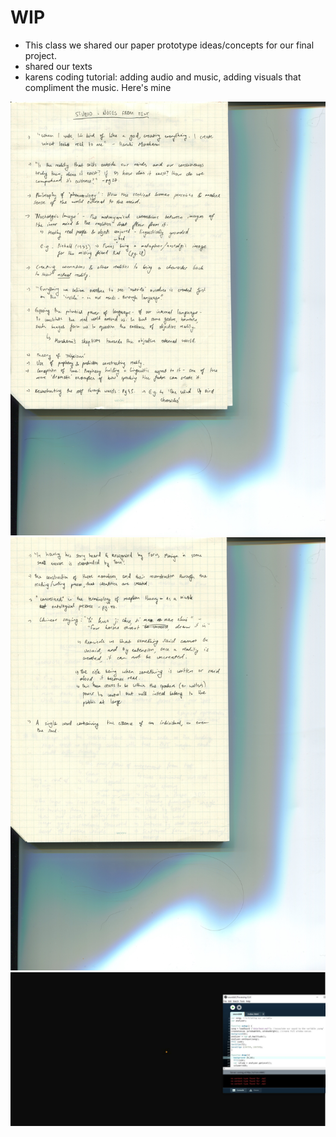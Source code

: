 # WIP

- This class we shared our paper prototype ideas/concepts for our final project. 
- shared our texts
- karens coding tutorial: adding audio and music, adding visuals that compliment the music. Here's mine 

<img src="textnotes.jpg">
<img src="textnotes2.jpg">

<img src="music.JPG">
